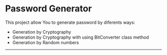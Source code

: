 # Password Generator 
This project allow You to generate password by diferents ways:

- Generation by Cryptography
- Generation by Cryptography with using BitConverter class method
- Generation by Random numbers

----

